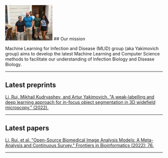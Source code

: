 <img src="img/mlid_group.jpg?raw=true" width='30%'/>
## Our mission

Machine Learning for Infection and Disease (MLID) group (aka Yakimovich group) aims to develop the latest Machine Learning and Computer Science methods to facilitate our understanding of Infection Biology and Disease Biology.

---
## Latest preprints

<a href='https://www.frontiersin.org/articles/10.3389/fbinf.2022.912809/full?&utm_source=Email_to_authors_&utm_medium=Email&utm_content=T1_11.5e1_author&utm_campaign=Email_publication&field=&journalName=Frontiers_in_Bioinformatics&id=912809'>Li, Rui, Mikhail Kudryashev, and Artur Yakimovich. "A weak-labelling and deep learning approach for in-focus object segmentation in 3D widefield microscopy." (2022).</a>

---

## Latest papers

<a href='https://www.researchsquare.com/article/rs-2362531/latest.pdf'>Li, Rui, et al. "Open-Source Biomedical Image Analysis Models: A Meta-Analysis and Continuous Survey." Frontiers in Bioinformatics (2022): 76.</a>

---